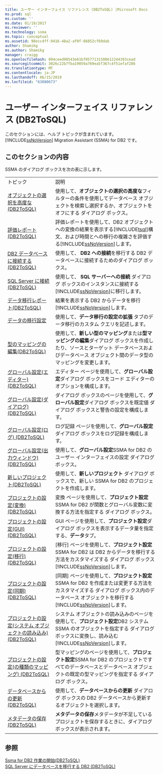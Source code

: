 ```yaml
---
title: ユーザー インターフェイス リファレンス (DB2ToSQL) |Microsoft Docs
ms.prod: sql
ms.custom: ''
ms.date: 01/19/2017
ms.reviewer: ''
ms.technology: ssma
ms.topic: conceptual
ms.assetid: 98ecc4ff-9416-48a2-af0f-86852cf69dab
author: Shamikg
ms.author: Shamikg
manager: craigg
ms.openlocfilehash: 094ceed90543e61bf0577131508612244393cead
ms.sourcegitcommit: 3026c22b7fba19059a769ea5f367c4f51efaf286
ms.translationtype: MT
ms.contentlocale: ja-JP
ms.lasthandoff: 06/15/2019
ms.locfileid: "63080673"
---
```

# <a name="user-interface-reference-db2tosql"></a>ユーザー インターフェイス リファレンス (DB2ToSQL)
このセクションには、ヘルプ トピックが含まれています。 [!INCLUDE[ssNoVersion](../../includes/ssnoversion-md.md)] Migration Assistant (SSMA) for DB2 です。  
  
## <a name="in-this-section"></a>このセクションの内容  
SSMA のダイアログ ボックスを次の表に示します。  
  
|||  
|-|-|  
|トピック|説明|  
|[オブジェクトの選択を高度な&#40;DB2ToSQL&#41;](../../ssma/db2/advanced-object-selection-db2tosql.md)|使用して、**オブジェクトの選択の高度な**フィルターの条件を使用してデータベース オブジェクトを検索し選択するか、オブジェクトをオフにする ダイアログ ボックス。|  
|[評価レポート&#40;DB2ToSQL&#41;](../../ssma/db2/assessment-report-db2tosql.md)|評価レポートを使用して、DB2 オブジェクトへの変換の結果を表示する[!INCLUDE[tsql](../../includes/tsql-md.md)]構文、および時間とへの移行の複雑さを評価する[!INCLUDE[ssNoVersion](../../includes/ssnoversion-md.md)]します。|  
|[DB2 データベースに接続する&#40;DB2ToSQL&#41;](../../ssma/db2/connecting-to-db2-database-db2tosql.md)|使用して、 **DB2 への接続**を移行する DB2 データベースに接続するためのダイアログ ボックス。|  
|[SQL Server に接続&#40;DB2ToSQL&#41;](../../ssma/db2/connect-to-sql-server-db2tosql.md)|使用して、 **SQL サーバーへの接続** ダイアログ ボックスのインスタンスに接続する[!INCLUDE[ssNoVersion](../../includes/ssnoversion-md.md)]に移行します。|  
|[データ移行レポート&#40;DB2ToSQL&#41;](../../ssma/db2/data-migration-report-db2tosql.md)|結果を表示する DB2 からデータを移行[!INCLUDE[ssNoVersion](../../includes/ssnoversion-md.md)]します。|  
|[データの移行設定](https://msdn.microsoft.com/573e673e-a194-4cb2-9aba-aaac6e1a225c)|使用して、**データ移行の設定の拡張** タブのデータ移行のカスタム クエリを記述します。|  
|[型のマッピングの編集&#40;DB2ToSQL&#41;](../../ssma/db2/edit-type-mapping-db2tosql.md)|使用して、**新しい型のマッピング**または**型マッピングの編集**ダイアログ ボックスを作成したり、ソースとターゲット データベースおよびデータベース オブジェクト間のデータ型のマッピングを変更します。|  
|[グローバル設定&#40;エディター&#41; &#40;DB2ToSQL&#41;](../../ssma/db2/global-settings-editor-db2tosql.md)|エディター ページを使用して、**グローバル設定**ダイアログ ボックスをコード エディターのオプションを構成します。|  
|[グローバル設定&#40;ダイアログ&#41; &#40;DB2ToSQL&#41;](../../ssma/db2/global-settings-dialogs-db2tosql.md)|ダイアログ ボックスのページを使用して、**グローバル設定**ダイアログ ボックスを既定値 ダイアログ ボックスと警告の設定を構成します。|  
|[グローバル設定&#40;ログ&#41; &#40;DB2ToSQL&#41;](../../ssma/db2/global-settings-logging-db2tosql.md)|ログ記録 ページを使用して、**グローバル設定**ダイアログ ボックスをログ記録を構成します。|  
|[グローバル設定&#40;出力ウィンドウ&#41; &#40;DB2ToSQL&#41;](../../ssma/db2/global-settings-output-window-db2tosql.md)|使用して、**グローバル設定**SSMA for DB2 のユーザー インターフェイスの設定 ダイアログ ボックス。|  
|[新しいプロジェクト&#40;DB2ToSQL&#41;](../../ssma/db2/new-project-db2tosql.md)|使用して、**新しいプロジェクト** ダイアログ ボックスで、新しい SSMA for DB2 のプロジェクトを作成します。|  
|[プロジェクトの設定&#40;変換&#41; &#40;DB2ToSQL&#41;](../../ssma/db2/project-settings-conversion-db2tosql.md)|変換 ページを使用して、**プロジェクト設定**SSMA for DB2 が関数とグローバル変数に変換する方法を指定する ダイアログ ボックス。|  
|[プロジェクトの設定&#40;GUI&#41; &#40;DB2ToSQL&#41;](../../ssma/db2/project-settings-gui-db2tosql.md)|GUI ページを使用して、**プロジェクト設定**ダイアログ ボックスを表示するデータ量を指定する、**データ**タブ。|  
|[プロジェクトの設定&#40;移行&#41; &#40;DB2ToSQL&#41;](../../ssma/db2/project-settings-migration-db2tosql.md)|[移行] ページを使用して、**プロジェクト設定**SSMA for DB2 は DB2 からデータを移行する方法をカスタマイズする ダイアログ ボックス[!INCLUDE[ssNoVersion](../../includes/ssnoversion-md.md)]します。|  
|[プロジェクトの設定&#40;同期&#41; &#40;DB2ToSQL&#41;](../../ssma/db2/project-settings-synchronization-db2tosql.md)|[同期] ページを使用して、**プロジェクト設定**SSMA for DB2 を作成または変更する方法をカスタマイズする ダイアログ ボックス内のデータベース オブジェクトを移行する[!INCLUDE[ssNoVersion](../../includes/ssnoversion-md.md)]します。|  
|[プロジェクトの設定&#40;システム オブジェクトの読み込み&#41; &#40;DB2ToSQL&#41;](../../ssma/db2/project-settings-loading-system-objects-db2tosql.md)|システム オブジェクトの読み込みのページを使用して、**プロジェクト設定**DB2 システム SSMA のオブジェクトを指定する ダイアログ ボックスに変換し、読み込む[!INCLUDE[ssNoVersion](../../includes/ssnoversion-md.md)]します。|  
|[プロジェクトの設定&#40;の種類のマッピング&#41; &#40;DB2ToSQL&#41;](../../ssma/db2/project-settings-type-mapping-db2tosql.md)|型マッピングのページを使用して、**プロジェクト設定**SSMA for DB2 のプロジェクトですべてのデータベースとデータベース オブジェクトの既定の型マッピングを指定する ダイアログ ボックス。|  
|[データベースからの更新&#40;DB2ToSQL&#41;](../../ssma/db2/refresh-from-database-db2tosql.md)|使用して、**データベースからの更新** ダイアログ ボックスの DB2 データベースから更新するオブジェクトを選択します。|  
|[メタデータの保存&#40;DB2ToSQL&#41;](../../ssma/db2/save-metadata-db2tosql.md)|**メタデータの保存**メタデータが不足しているプロジェクトを保存するときに、ダイアログ ボックスが表示されます。|  
  
## <a name="see-also"></a>参照  
[Ssma for DB2 作業の開始&#40;DB2ToSQL&#41;](../../ssma/db2/getting-started-with-ssma-for-db2-db2tosql.md)  
[SQL Server にデータベースを移行する DB2 &#40;DB2ToSQL&#41;](../../ssma/db2/migrating-db2-databases-to-sql-server-db2tosql.md)  
  
